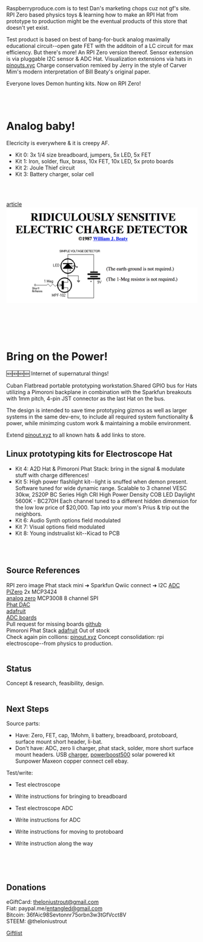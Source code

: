 


<br><br>
Raspberryproduce.com is to test Dan's marketing chops cuz not gf's site. RPI Zero based physics toys & learning how to make an RPI Hat from prototype to production might be the eventual products of this store that doesn't yet exist. 

Test product is based on best of bang-for-buck analog maximally educational circuit--open gate FET with the additoin of a LC circuit for max efficiency. But there's more! An RPI Zero version thereof. Sensor extension is via pluggable I2C sensor & ADC Hat. Visualization extensions via hats in [pinouts.xyc](http://pinouts.xyz) Charge conservation remixed by Jerry in the style of Carver Mim's modern interpretation of Bill Beaty's original paper.

Everyone loves Demon hunting kits. Now on RPI Zero!



<br><br>

# Analog baby!

Elecricity is everywhere & it is creepy AF.
   

* Kit 0: 3x 1/4 size breadboard, jumpers, 5x LED, 5x FET
* Kit 1: Iron, solder, flux, brass, 10x FET, 10x LED, 5x proto boards
* Kit 2: Joule Thief circuit
* Kit 3: Battery charger, solar cell



<br><br>

[article](http://amasci.com/emotor/chargdet.html)
![Alt text](png/beatytitle.png)

<br><br>
<br><br>

# Bring on the Power!

🆕🆕🆕🆕 Internet of supernatural things!

Cuban Flatbread portable prototyping workstation.Shared GPIO bus for Hats utilizing a Pimoroni backplane in combination with the Sparkfun breakouts with 1mm pitch, 4-pin JST connector as the last Hat on the bus. <br />

The design is intended to save time prototyping gizmos as well as larger systems in the same dev-env, to include all required system functionality & power, while minimzing custom work & maintaining a mobile environment. <br />

Extend [pinout.xyz](pinout.xyz) to all known hats & add links to store.<br />



## Linux prototyping kits for Electroscope Hat

* Kit 4: A2D Hat & Pimoroni Phat Stack: bring in the signal & modulate stuff with charge differences!
* Kit 5: High power flashlight kit--light is snuffed when demon present. Software tuned for wide dynamic range. Scalable to 3 channel VESC 30kw, 2S20P BC Series High CRI High Power Density COB LED Daylight 5600K - BC270H  Each channel tuned to a different hidden dimension for the low low price of $20,000. Tap into your mom's Prius & trip out the neighbors.
* Kit 6: Audio Synth options field modulated
* Kit 7: Visual options field modulated
* Kit 8: Young indstrualist kit--Kicad to PCB



<br><br>


## Source References
RPI zero image
Phat stack mini ➜ Sparkfun Qwiic connect ➜ I2C [ADC PiZero](https://thepihut.com/products/adc-pizero)  2x MCP3424<br />
[analog zero](https://pinout.xyz/pinout/analog_zero)  MCP3008    8 channel SPI<br />
[Phat DAC](https://www.digikey.com/product-detail/en/pimoroni-ltd/PIM138/1778-1054-ND/6928267&?gclid=EAIaIQobChMIk8rPu-_Q2QIVBQ5pCh3xIAn7EAQYAyABEgLNyfD_BwE)<br />
[adafruit](https://learn.adafruit.com/raspberry-pi-analog-to-digital-converters/overview)<br />
[ADC boards](https://pinout.xyz/boards#type=ADC)<br />
Pull request for missing boards [github](https://github.com/gadgetoid/Pinout.xyz)<br />
Pimoroni Phat Stack [adafruit](https://www.adafruit.com/product/3742) Out of stock<br />
Check again pin collions: [pinout.xyz](https://pinout.xyz/phatstack)
Concept consolidation: rpi electroscope--from physics to production.
<br><br>

## Status
Concept & research, feasibility, design.
<br><br>

## Next Steps
Source parts: 

* Have: Zero, FET, cap, 1Mohm, li battery, breadboard, protoboard, surface mount short header, li-bat.
* Don't have: ADC, zero li charger, phat stack, solder, more short surface mount headers.
USB [charger](https://github.com/NeonHorizon/lipopi), [powerboost500](https://www.adafruit.com/product/1944) solar powered kit
Sunpower Maxeon copper connect cell ebay.

Test/write:
* Test electroscope
* Write instructions for bringing to breadboard
* Test electroscope ADC
* Write instructions for ADC

* Write instructions for moving to protoboard
* Write instruction along the way
<br><br>


<br><br>
## Donations
eGiftCard:  theloniustrout@gmail.com<br />
Fiat:       paypal.me/entangled@gmail.com<br />
Bitcoin:    36fAic98Sevtonnr75orbn3w3tGfVcct8V<br />
STEEM:      @theloniustrout<br />


[Giftlist](doc/giftlist)

